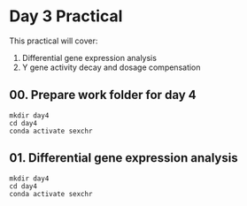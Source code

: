 # Day 3 Practical

This practical will cover:

1. Differential gene expression analysis
2. Y gene activity decay and dosage compensation

## 00. Prepare work folder for day 4

```
mkdir day4
cd day4
conda activate sexchr
```

## 01. Differential gene expression analysis

```
mkdir day4
cd day4
conda activate sexchr
```
